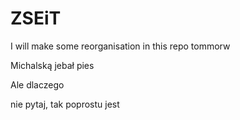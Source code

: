# ZSEiT

I will make some reorganisation in this repo tommorw

Michalską jebał pies

Ale dlaczego


nie pytaj, tak poprostu jest
